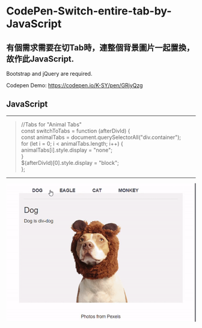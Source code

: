 # CodePen-Switch-entire-tab-by-JavaScript

## 有個需求需要在切Tab時，連整個背景圖片一起置換，故作此JavaScript.
Bootstrap and jQuery are required.

Codepen Demo: https://codepen.io/K-SY/pen/GRjyQzg

## JavaScript
------
>//Tabs for "Animal Tabs"  
>const switchToTabs = function (afterDivId) {  
>  const animalTabs = document.querySelectorAll("div.container");  
>  for (let i = 0; i < animalTabs.length; i++) {  
>    animalTabs[i].style.display = "none";  
>  }  
>  $(afterDivId)[0].style.display = "block";  
>};  
------

<img src="https://github.com/Sandra-Kao/CodePen-Switch-entire-tab-by-JavaScript/blob/main/ezgif.com-gif-maker.gif">
